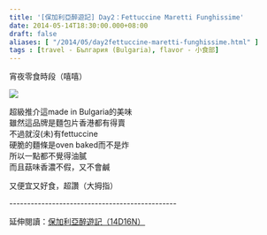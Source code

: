 ```yaml
---
title: '[保加利亞醉遊記] Day2：Fettuccine Maretti Funghissime'
date: 2014-05-14T18:30:00.000+08:00
draft: false
aliases: [ "/2014/05/day2fettuccine-maretti-funghissime.html" ]
tags : [travel - България (Bulgaria), flavor - 小食部]
---
```


宵夜零食時段（嘻嘻）  

[![](https://2.bp.blogspot.com/-8c1sSATYDjI/XDM7klvpOgI/AAAAAAAAEug/xwcCxfnG6IcPgEnEd95Lu_Cswe5dyjJBwCLcBGAs/s640/37.jpg)](https://2.bp.blogspot.com/-8c1sSATYDjI/XDM7klvpOgI/AAAAAAAAEug/xwcCxfnG6IcPgEnEd95Lu_Cswe5dyjJBwCLcBGAs/s1600/37.jpg)

超級推介這made in Bulgaria的美味  
雖然這品牌是麵包片香港都有得賣  
不過就沒(未)有fettuccine  
硬脆的麵條是oven baked而不是炸  
所以一點都不覺得油膩  
而且菇味香濃不假，又不會鹹  
  
又便宜又好食，超讚（大拇指）  
  
\-----------------------------------------------  
  
延伸閱讀：[保加利亞醉遊記（14D16N）](http://www.hidie.net/2014/06/14d16n.html)